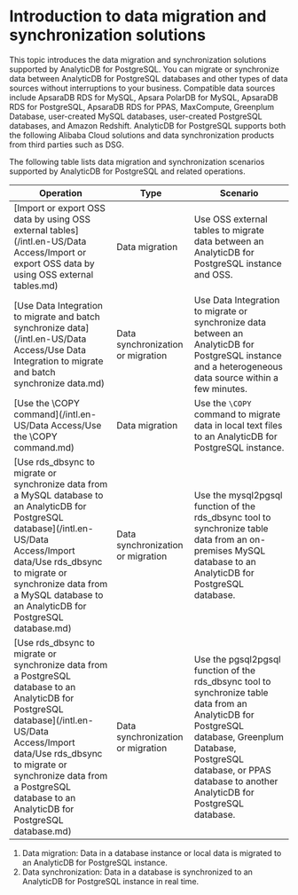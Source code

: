 # Introduction to data migration and synchronization solutions

This topic introduces the data migration and synchronization solutions supported by AnalyticDB for PostgreSQL. You can migrate or synchronize data between AnalyticDB for PostgreSQL databases and other types of data sources without interruptions to your business. Compatible data sources include ApsaraDB RDS for MySQL, Apsara PolarDB for MySQL, ApsaraDB RDS for PostgreSQL, ApsaraDB RDS for PPAS, MaxCompute, Greenplum Database, user-created MySQL databases, user-created PostgreSQL databases, and Amazon Redshift. AnalyticDB for PostgreSQL supports both the following Alibaba Cloud solutions and data synchronization products from third parties such as DSG.

The following table lists data migration and synchronization scenarios supported by AnalyticDB for PostgreSQL and related operations.

|Operation|Type|Scenario|
|---------|----|--------|
|[Import or export OSS data by using OSS external tables](/intl.en-US/Data Access/Import or export OSS data by using OSS external tables.md)|Data migration|Use OSS external tables to migrate data between an AnalyticDB for PostgreSQL instance and OSS.|
|[Use Data Integration to migrate and batch synchronize data](/intl.en-US/Data Access/Use Data Integration to migrate and batch synchronize data.md)|Data synchronization or migration|Use Data Integration to migrate or synchronize data between an AnalyticDB for PostgreSQL instance and a heterogeneous data source within a few minutes.|
|[Use the \\COPY command](/intl.en-US/Data Access/Use the \COPY command.md)|Data migration|Use the `\COPY` command to migrate data in local text files to an AnalyticDB for PostgreSQL instance.|
|[Use rds\_dbsync to migrate or synchronize data from a MySQL database to an AnalyticDB for PostgreSQL database](/intl.en-US/Data Access/Import data/Use rds_dbsync to migrate or synchronize data from a MySQL database to an AnalyticDB for PostgreSQL database.md)|Data synchronization or migration|Use the mysql2pgsql function of the rds\_dbsync tool to synchronize table data from an on-premises MySQL database to an AnalyticDB for PostgreSQL database.|
|[Use rds\_dbsync to migrate or synchronize data from a PostgreSQL database to an AnalyticDB for PostgreSQL database](/intl.en-US/Data Access/Import data/Use rds_dbsync to migrate or synchronize data from a PostgreSQL database to an AnalyticDB for PostgreSQL database.md)|Data synchronization or migration|Use the pgsql2pgsql function of the rds\_dbsync tool to synchronize table data from an AnalyticDB for PostgreSQL database, Greenplum Database, PostgreSQL database, or PPAS database to another AnalyticDB for PostgreSQL database.|

1.  Data migration: Data in a database instance or local data is migrated to an AnalyticDB for PostgreSQL instance.
2.  Data synchronization: Data in a database is synchronized to an AnalyticDB for PostgreSQL instance in real time.

